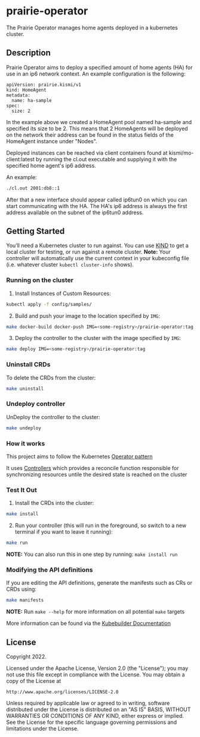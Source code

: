 # prairie-operator
The Prairie Operator manages home agents deployed in a kubernetes cluster.

## Description
Prairie Operator aims to deploy a specified amount of home agents (HA) for use in an ip6 network context. An example configuration is the following:

```
apiVersion: prairie.kismi/v1
kind: HomeAgent
metadata:
  name: ha-sample
spec:
  size: 2
```

In the example above we created a HomeAgent pool named ha-sample and specified its size to be 2. This means that 2 HomeAgents will be deployed on the network their address can be found in the status fields of the HomeAgent instance under "Nodes".

Deployed instances can be reached via client containers found at kismi/mo-client:latest by running the cl.out executable and supplying it with the specified home agent's ip6 address.

An example:
```sh
./cl.out 2001:db8::1
```

After that a new interface should appear called ip6tun0 on which you can start communicating with the HA. The HA's ip6 address is always the first address available on the subnet of the ip6tun0 address.

## Getting Started
You’ll need a Kubernetes cluster to run against. You can use [KIND](https://sigs.k8s.io/kind) to get a local cluster for testing, or run against a remote cluster.
**Note:** Your controller will automatically use the current context in your kubeconfig file (i.e. whatever cluster `kubectl cluster-info` shows).

### Running on the cluster
1. Install Instances of Custom Resources:

```sh
kubectl apply -f config/samples/
```

2. Build and push your image to the location specified by `IMG`:
	
```sh
make docker-build docker-push IMG=<some-registry>/prairie-operator:tag
```
	
3. Deploy the controller to the cluster with the image specified by `IMG`:

```sh
make deploy IMG=<some-registry>/prairie-operator:tag
```

### Uninstall CRDs
To delete the CRDs from the cluster:

```sh
make uninstall
```

### Undeploy controller
UnDeploy the controller to the cluster:

```sh
make undeploy
```

### How it works
This project aims to follow the Kubernetes [Operator pattern](https://kubernetes.io/docs/concepts/extend-kubernetes/operator/)

It uses [Controllers](https://kubernetes.io/docs/concepts/architecture/controller/) 
which provides a reconcile function responsible for synchronizing resources untile the desired state is reached on the cluster 

### Test It Out
1. Install the CRDs into the cluster:

```sh
make install
```

2. Run your controller (this will run in the foreground, so switch to a new terminal if you want to leave it running):

```sh
make run
```

**NOTE:** You can also run this in one step by running: `make install run`

### Modifying the API definitions
If you are editing the API definitions, generate the manifests such as CRs or CRDs using:

```sh
make manifests
```

**NOTE:** Run `make --help` for more information on all potential `make` targets

More information can be found via the [Kubebuilder Documentation](https://book.kubebuilder.io/introduction.html)

## License

Copyright 2022.

Licensed under the Apache License, Version 2.0 (the "License");
you may not use this file except in compliance with the License.
You may obtain a copy of the License at

    http://www.apache.org/licenses/LICENSE-2.0

Unless required by applicable law or agreed to in writing, software
distributed under the License is distributed on an "AS IS" BASIS,
WITHOUT WARRANTIES OR CONDITIONS OF ANY KIND, either express or implied.
See the License for the specific language governing permissions and
limitations under the License.

